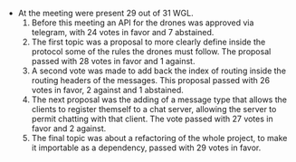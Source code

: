 * At the meeting were present 29 out of 31 WGL.
  1. Before this meeting an API for the drones was approved via telegram, with 24 votes in favor and 7 abstained.
  2. The first topic was a proposal to more clearly define inside the protocol some of the rules the drones must follow. The proposal passed with 28 votes in favor and 1 against.
  3. A second vote was made to add back the index of routing inside the routing headers of the messages. This proposal passed with 26 votes in favor, 2 against and 1 abstained.
  4. The next proposal was the adding of a message type that allows the clients to register themself to a chat server, allowing the server to permit chatting with that client. The vote passed with 27 votes in favor and 2 against.
  5. The final topic was about a refactoring of the whole project, to make it importable as a dependency, passed with 29 votes in favor.
